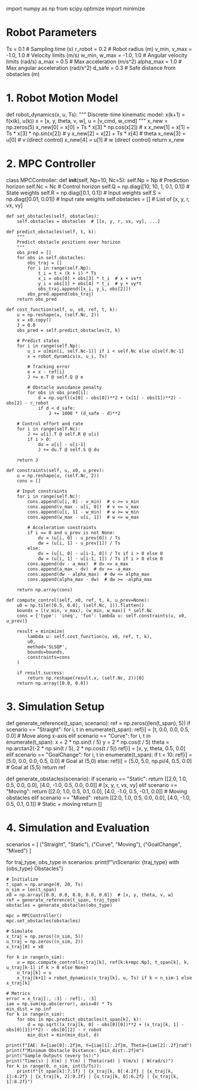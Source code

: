import numpy as np
from scipy.optimize import minimize

# Robot Parameters
Ts = 0.1  # Sampling time (s)
r_robot = 0.2  # Robot radius (m)
v_min, v_max = -1.0, 1.0  # Velocity limits (m/s)
w_min, w_max = -1.0, 1.0  # Angular velocity limits (rad/s)
a_max = 0.5  # Max acceleration (m/s^2)
alpha_max = 1.0  # Max angular acceleration (rad/s^2)
d_safe = 0.3  # Safe distance from obstacles (m)

# 1. Robot Motion Model
def robot_dynamics(x, u, Ts):
    """
    Discrete-time kinematic model: x(k+1) = f(x(k), u(k))
    x = [x, y, theta, v, w], u = [v_cmd, w_cmd]
    """
    x_new = np.zeros(5)
    x_new[0] = x[0] + Ts * x[3] * np.cos(x[2])  # x
    x_new[1] = x[1] + Ts * x[3] * np.sin(x[2])  # y
    x_new[2] = x[2] + Ts * x[4]  # theta
    x_new[3] = u[0]  # v (direct control)
    x_new[4] = u[1]  # w (direct control)
    return x_new

# 2. MPC Controller
class MPCController:
    def __init__(self, Np=10, Nc=5):
        self.Np = Np  # Prediction horizon
        self.Nc = Nc  # Control horizon
        self.Q = np.diag([10, 10, 1, 0.1, 0.1])  # State weights
        self.R = np.diag([0.1, 0.1])  # Input weights
        self.S = np.diag([0.01, 0.01])  # Input rate weights
        self.obstacles = []  # List of [x, y, r, vx, vy]

    def set_obstacles(self, obstacles):
        self.obstacles = obstacles  # [[x, y, r, vx, vy], ...]

    def predict_obstacles(self, t, k):
        """
        Predict obstacle positions over horizon
        """
        obs_pred = []
        for obs in self.obstacles:
            obs_traj = []
            for i in range(self.Np):
                t_i = t + (k + i) * Ts
                x_i = obs[0] + obs[3] * t_i  # x + vx*t
                y_i = obs[1] + obs[4] * t_i  # y + vy*t
                obs_traj.append([x_i, y_i, obs[2]])
            obs_pred.append(obs_traj)
        return obs_pred

    def cost_function(self, u, x0, ref, t, k):
        u = np.reshape(u, (self.Nc, 2))
        x = x0.copy()
        J = 0.0
        obs_pred = self.predict_obstacles(t, k)
        
        # Predict states
        for i in range(self.Np):
            u_i = u[min(i, self.Nc-1)] if i < self.Nc else u[self.Nc-1]
            x = robot_dynamics(x, u_i, Ts)
            
            # Tracking error
            e = x - ref[i]
            J += e.T @ self.Q @ e
            
            # Obstacle avoidance penalty
            for obs in obs_pred[i]:
                d = np.sqrt((x[0] - obs[0])**2 + (x[1] - obs[1])**2) - obs[2] - r_robot
                if d < d_safe:
                    J += 1000 * (d_safe - d)**2
        
        # Control effort and rate
        for i in range(self.Nc):
            J += u[i].T @ self.R @ u[i]
            if i > 0:
                du = u[i] - u[i-1]
                J += du.T @ self.S @ du
        
        return J

    def constraints(self, u, x0, u_prev):
        u = np.reshape(u, (self.Nc, 2))
        cons = []
        
        # Input constraints
        for i in range(self.Nc):
            cons.append(u[i, 0] - v_min)  # v >= v_min
            cons.append(v_max - u[i, 0])  # v <= v_max
            cons.append(u[i, 1] - w_min)  # w >= w_min
            cons.append(w_max - u[i, 1])  # w <= w_max
            
            # Acceleration constraints
            if i == 0 and u_prev is not None:
                dv = (u[i, 0] - u_prev[0]) / Ts
                dw = (u[i, 1] - u_prev[1]) / Ts
            else:
                dv = (u[i, 0] - u[i-1, 0]) / Ts if i > 0 else 0
                dw = (u[i, 1] - u[i-1, 1]) / Ts if i > 0 else 0
            cons.append(dv - a_max)  # dv <= a_max
            cons.append(a_max - dv)  # dv >= -a_max
            cons.append(dw - alpha_max)  # dw <= alpha_max
            cons.append(alpha_max - dw)  # dw >= -alpha_max
        
        return np.array(cons)

    def compute_control(self, x0, ref, t, k, u_prev=None):
        u0 = np.tile([0.5, 0.0], (self.Nc, 1)).flatten()
        bounds = [(v_min, v_max), (w_min, w_max)] * self.Nc
        cons = {'type': 'ineq', 'fun': lambda u: self.constraints(u, x0, u_prev)}
        
        result = minimize(
            lambda u: self.cost_function(u, x0, ref, t, k),
            u0,
            method='SLSQP',
            bounds=bounds,
            constraints=cons
        )
        
        if result.success:
            return np.reshape(result.x, (self.Nc, 2))[0]
        return np.array([0.0, 0.0])

# 3. Simulation Setup
def generate_reference(t_span, scenario):
    ref = np.zeros((len(t_span), 5))
    if scenario == "Straight":
        for i, t in enumerate(t_span):
            ref[i] = [t, 0.0, 0.0, 0.5, 0.0]  # Move along x-axis
    elif scenario == "Curve":
        for i, t in enumerate(t_span):
            x = 2 * np.sin(t / 5)
            y = 2 * np.cos(t / 5)
            theta = np.arctan2(-2 * np.sin(t / 5), 2 * np.cos(t / 5))
            ref[i] = [x, y, theta, 0.5, 0.0]
    elif scenario == "GoalChange":
        for i, t in enumerate(t_span):
            if t < 10:
                ref[i] = [5.0, 0.0, 0.0, 0.5, 0.0]  # Goal at (5,0)
            else:
                ref[i] = [5.0, 5.0, np.pi/4, 0.5, 0.0]  # Goal at (5,5)
    return ref

def generate_obstacles(scenario):
    if scenario == "Static":
        return [[2.0, 1.0, 0.5, 0.0, 0.0], [4.0, -1.0, 0.5, 0.0, 0.0]]  # [x, y, r, vx, vy]
    elif scenario == "Moving":
        return [[2.0, 1.0, 0.5, 0.1, 0.0], [4.0, -1.0, 0.5, -0.1, 0.0]]  # Moving obstacles
    elif scenario == "Mixed":
        return [[2.0, 1.0, 0.5, 0.0, 0.0], [4.0, -1.0, 0.5, 0.1, 0.1]]  # Static + moving
    return []

# 4. Simulation and Evaluation
scenarios = [
    ("Straight", "Static"),
    ("Curve", "Moving"),
    ("GoalChange", "Mixed")
]

for traj_type, obs_type in scenarios:
    print(f"\nScenario: {traj_type} with {obs_type} Obstacles")
    
    # Initialize
    t_span = np.arange(0, 20, Ts)
    n_sim = len(t_span)
    x0 = np.array([0.0, 0.0, 0.0, 0.0, 0.0])  # [x, y, theta, v, w]
    ref = generate_reference(t_span, traj_type)
    obstacles = generate_obstacles(obs_type)
    
    mpc = MPCController()
    mpc.set_obstacles(obstacles)
    
    # Simulate
    x_traj = np.zeros((n_sim, 5))
    u_traj = np.zeros((n_sim, 2))
    x_traj[0] = x0
    
    for k in range(n_sim):
        u = mpc.compute_control(x_traj[k], ref[k:k+mpc.Np], t_span[k], k, u_traj[k-1] if k > 0 else None)
        u_traj[k] = u
        x_traj[k+1] = robot_dynamics(x_traj[k], u, Ts) if k < n_sim-1 else x_traj[k]
    
    # Metrics
    error = x_traj[:, :3] - ref[:, :3]
    iae = np.sum(np.abs(error), axis=0) * Ts
    min_dist = np.inf
    for k in range(n_sim):
        for obs in mpc.predict_obstacles(t_span[k], k):
            d = np.sqrt((x_traj[k, 0] - obs[0][0])**2 + (x_traj[k, 1] - obs[0][1])**2) - obs[0][2] - r_robot
            min_dist = min(min_dist, d)
    
    print(f"IAE: X={iae[0]:.2f}m, Y={iae[1]:.2f}m, Theta={iae[2]:.2f}rad")
    print(f"Minimum Obstacle Distance: {min_dist:.2f}m")
    print("Sample Outputs (every 5s):")
    print("Time(s) | X(m) | Y(m) | Theta(rad) | V(m/s) | W(rad/s)")
    for k in range(0, n_sim, int(5/Ts)):
        print(f"{t_span[k]:7.1f} | {x_traj[k, 0]:4.2f} | {x_traj[k, 1]:4.2f} | {x_traj[k, 2]:9.3f} | {u_traj[k, 0]:6.2f} | {u_traj[k, 1]:8.2f}")
